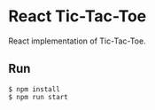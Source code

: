 # React Tic-Tac-Toe
React implementation of Tic-Tac-Toe.

## Run
    $ npm install
    $ npm run start
